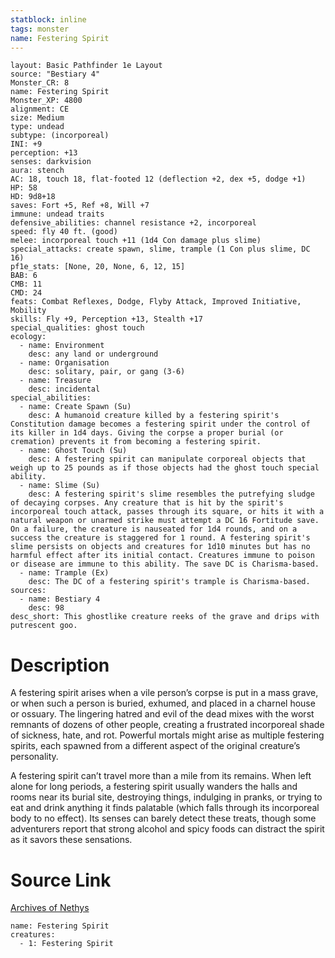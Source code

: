 ```yaml
---
statblock: inline
tags: monster
name: Festering Spirit
---
```

```statblock
layout: Basic Pathfinder 1e Layout
source: "Bestiary 4"
Monster_CR: 8
name: Festering Spirit
Monster_XP: 4800
alignment: CE
size: Medium
type: undead
subtype: (incorporeal)
INI: +9
perception: +13
senses: darkvision
aura: stench
AC: 18, touch 18, flat-footed 12 (deflection +2, dex +5, dodge +1)
HP: 58
HD: 9d8+18
saves: Fort +5, Ref +8, Will +7
immune: undead traits
defensive_abilities: channel resistance +2, incorporeal
speed: fly 40 ft. (good)
melee: incorporeal touch +11 (1d4 Con damage plus slime)
special_attacks: create spawn, slime, trample (1 Con plus slime, DC 16)
pf1e_stats: [None, 20, None, 6, 12, 15]
BAB: 6
CMB: 11
CMD: 24
feats: Combat Reflexes, Dodge, Flyby Attack, Improved Initiative, Mobility
skills: Fly +9, Perception +13, Stealth +17
special_qualities: ghost touch
ecology:
  - name: Environment
    desc: any land or underground
  - name: Organisation
    desc: solitary, pair, or gang (3-6)
  - name: Treasure
    desc: incidental
special_abilities:
  - name: Create Spawn (Su)
    desc: A humanoid creature killed by a festering spirit's Constitution damage becomes a festering spirit under the control of its killer in 1d4 days. Giving the corpse a proper burial (or cremation) prevents it from becoming a festering spirit.
  - name: Ghost Touch (Su)
    desc: A festering spirit can manipulate corporeal objects that weigh up to 25 pounds as if those objects had the ghost touch special ability.
  - name: Slime (Su)
    desc: A festering spirit's slime resembles the putrefying sludge of decaying corpses. Any creature that is hit by the spirit's incorporeal touch attack, passes through its square, or hits it with a natural weapon or unarmed strike must attempt a DC 16 Fortitude save. On a failure, the creature is nauseated for 1d4 rounds, and on a success the creature is staggered for 1 round. A festering spirit's slime persists on objects and creatures for 1d10 minutes but has no harmful effect after its initial contact. Creatures immune to poison or disease are immune to this ability. The save DC is Charisma-based.
  - name: Trample (Ex)
    desc: The DC of a festering spirit's trample is Charisma-based.
sources:
  - name: Bestiary 4
    desc: 98
desc_short: This ghostlike creature reeks of the grave and drips with putrescent goo.
```
# Description
A festering spirit arises when a vile person’s corpse is put in a mass grave, or when such a person is buried, exhumed, and placed in a charnel house or ossuary. The lingering hatred and evil of the dead mixes with the worst remnants of dozens of other people, creating a frustrated incorporeal shade of sickness, hate, and rot. Powerful mortals might arise as multiple festering spirits, each spawned from a different aspect of the original creature’s personality.

A festering spirit can’t travel more than a mile from its remains. When left alone for long periods, a festering spirit usually wanders the halls and rooms near its burial site, destroying things, indulging in pranks, or trying to eat and drink anything it finds palatable (which falls through its incorporeal body to no effect). Its senses can barely detect these treats, though some adventurers report that strong alcohol and spicy foods can distract the spirit as it savors these sensations.
# Source Link
[Archives of Nethys](https://aonprd.com/MonsterDisplay.aspx?ItemName=Festering%20Spirit)
```encounter-table
name: Festering Spirit
creatures:
  - 1: Festering Spirit
```
